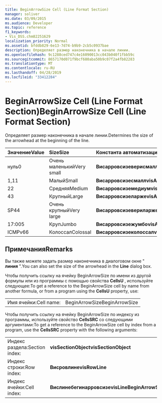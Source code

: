 ```yaml
---
title: BeginArrowSize Cell (Line Format Section)
manager: soliver
ms.date: 03/09/2015
ms.audience: Developer
ms.topic: reference
f1_keywords:
- Vis_DSS.chm82251629
localization_priority: Normal
ms.assetid: bfddb829-6e13-7d74-b9b9-2cb5c0937bae
description: Определяет размер наконечника в начале линии.
ms.openlocfilehash: 9c1288ced747c4e16090013cc043b040f1fbb59c
ms.sourcegitcommit: 8657170d071f9bcf680aba50b9c07f2a4fb82283
ms.translationtype: MT
ms.contentlocale: ru-RU
ms.lasthandoff: 04/28/2019
ms.locfileid: "33412284"
---
```

# <a name="beginarrowsize-cell-line-format-section"></a><span data-ttu-id="e4547-103">BeginArrowSize Cell (Line Format Section)</span><span class="sxs-lookup"><span data-stu-id="e4547-103">BeginArrowSize Cell (Line Format Section)</span></span>

<span data-ttu-id="e4547-104">Определяет размер наконечника в начале линии.</span><span class="sxs-lookup"><span data-stu-id="e4547-104">Determines the size of the arrowhead at the beginning of the line.</span></span>
  
|<span data-ttu-id="e4547-105">**Значение**</span><span class="sxs-lookup"><span data-stu-id="e4547-105">**Value**</span></span>|<span data-ttu-id="e4547-106">**Size**</span><span class="sxs-lookup"><span data-stu-id="e4547-106">**Size**</span></span>|<span data-ttu-id="e4547-107">**Константа автоматизации**</span><span class="sxs-lookup"><span data-stu-id="e4547-107">**Automation constant**</span></span>|
|:-----|:-----|:-----|
| <span data-ttu-id="e4547-108">нуль</span><span class="sxs-lookup"><span data-stu-id="e4547-108">0</span></span>  <br/> | <span data-ttu-id="e4547-109">Очень маленький</span><span class="sxs-lookup"><span data-stu-id="e4547-109">Very small</span></span>  <br/> |<span data-ttu-id="e4547-110">**Висарровсизеверисмалл**</span><span class="sxs-lookup"><span data-stu-id="e4547-110">**visArrowSizeVerySmall**</span></span> <br/> |
| <span data-ttu-id="e4547-111">1,1</span><span class="sxs-lookup"><span data-stu-id="e4547-111">1</span></span>  <br/> | <span data-ttu-id="e4547-112">Малый</span><span class="sxs-lookup"><span data-stu-id="e4547-112">Small</span></span>  <br/> |<span data-ttu-id="e4547-113">**Висарровсизесмалл**</span><span class="sxs-lookup"><span data-stu-id="e4547-113">**visArrowSizeSmall**</span></span> <br/> |
| <span data-ttu-id="e4547-114">2</span><span class="sxs-lookup"><span data-stu-id="e4547-114">2</span></span>  <br/> | <span data-ttu-id="e4547-115">Средняя</span><span class="sxs-lookup"><span data-stu-id="e4547-115">Medium</span></span>  <br/> |<span data-ttu-id="e4547-116">**Висарровсиземедиум**</span><span class="sxs-lookup"><span data-stu-id="e4547-116">**visArrowSizeMedium**</span></span> <br/> |
| <span data-ttu-id="e4547-117">4</span><span class="sxs-lookup"><span data-stu-id="e4547-117">3</span></span>  <br/> | <span data-ttu-id="e4547-118">Крупный</span><span class="sxs-lookup"><span data-stu-id="e4547-118">Large</span></span>  <br/> |<span data-ttu-id="e4547-119">**Висарровсизеларже**</span><span class="sxs-lookup"><span data-stu-id="e4547-119">**visArrowSizeLarge**</span></span> <br/> |
| <span data-ttu-id="e4547-120">SP4</span><span class="sxs-lookup"><span data-stu-id="e4547-120">4</span></span>  <br/> | <span data-ttu-id="e4547-121">Очень крупный</span><span class="sxs-lookup"><span data-stu-id="e4547-121">Very large</span></span>  <br/> |<span data-ttu-id="e4547-122">**Висарровсизевериларже**</span><span class="sxs-lookup"><span data-stu-id="e4547-122">**visArrowSizeVeryLarge**</span></span> <br/> |
| <span data-ttu-id="e4547-123">17:00</span><span class="sxs-lookup"><span data-stu-id="e4547-123">5</span></span>  <br/> | <span data-ttu-id="e4547-124">Круп</span><span class="sxs-lookup"><span data-stu-id="e4547-124">Jumbo</span></span>  <br/> |<span data-ttu-id="e4547-125">**Висарровсизежумбо**</span><span class="sxs-lookup"><span data-stu-id="e4547-125">**visArrowSizeJumbo**</span></span> <br/> |
| <span data-ttu-id="e4547-126">ICMPv6</span><span class="sxs-lookup"><span data-stu-id="e4547-126">6</span></span>  <br/> | <span data-ttu-id="e4547-127">Колоссал</span><span class="sxs-lookup"><span data-stu-id="e4547-127">Colossal</span></span>  <br/> |<span data-ttu-id="e4547-128">**Висарровсизеколоссал**</span><span class="sxs-lookup"><span data-stu-id="e4547-128">**visArrowSizeColossal**</span></span> <br/> |
   
## <a name="remarks"></a><span data-ttu-id="e4547-129">Примечания</span><span class="sxs-lookup"><span data-stu-id="e4547-129">Remarks</span></span>

<span data-ttu-id="e4547-130">Вы также можете задать размер наконечника в диалоговом окне " **линия** ".</span><span class="sxs-lookup"><span data-stu-id="e4547-130">You can also set the size of the arrowhead in the **Line** dialog box.</span></span> 
  
<span data-ttu-id="e4547-131">Чтобы получить ссылку на ячейку BeginArrowSize по имени из другой формулы или из программы с помощью свойства **CellsU** , используйте следующее:</span><span class="sxs-lookup"><span data-stu-id="e4547-131">To get a reference to the BeginArrowSize cell by name from another formula, or from a program using the **CellsU** property, use:</span></span> 
  
|||
|:-----|:-----|
| <span data-ttu-id="e4547-132">Имя ячейки:</span><span class="sxs-lookup"><span data-stu-id="e4547-132">Cell name:</span></span>  <br/> | <span data-ttu-id="e4547-133">BeginArrowSize</span><span class="sxs-lookup"><span data-stu-id="e4547-133">BeginArrowSize</span></span>  <br/> |
   
<span data-ttu-id="e4547-134">Чтобы получить ссылку на ячейку BeginArrowSize по индексу из программы, используйте свойство **CellsSRC** со следующими аргументами:</span><span class="sxs-lookup"><span data-stu-id="e4547-134">To get a reference to the BeginArrowSize cell by index from a program, use the **CellsSRC** property with the following arguments:</span></span> 
  
|||
|:-----|:-----|
| <span data-ttu-id="e4547-135">Индекс раздела:</span><span class="sxs-lookup"><span data-stu-id="e4547-135">Section index:</span></span>  <br/> |<span data-ttu-id="e4547-136">**visSectionObject**</span><span class="sxs-lookup"><span data-stu-id="e4547-136">**visSectionObject**</span></span> <br/> |
| <span data-ttu-id="e4547-137">Индекс строки:</span><span class="sxs-lookup"><span data-stu-id="e4547-137">Row index:</span></span>  <br/> |<span data-ttu-id="e4547-138">**Висровлине**</span><span class="sxs-lookup"><span data-stu-id="e4547-138">**visRowLine**</span></span> <br/> |
| <span data-ttu-id="e4547-139">Индекс ячейки:</span><span class="sxs-lookup"><span data-stu-id="e4547-139">Cell index:</span></span>  <br/> |<span data-ttu-id="e4547-140">**Вислинебегинарровсизе**</span><span class="sxs-lookup"><span data-stu-id="e4547-140">**visLineBeginArrowSize**</span></span> <br/> |
   


